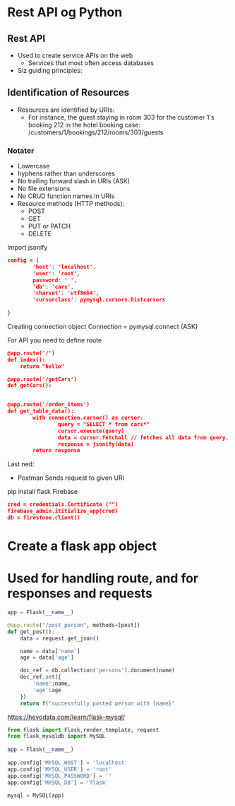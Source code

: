 # Rest API og Python
## Rest API
- Used to create service APIs on the web
	- Services that most often access databases
- Siz guiding principles:

## Identification of Resources
- Resources are identified by URIs:
	- For instance, the guest staying in room 303 for the customer 1's booking 212 in the hotel booking case: /customers/1/bookings/212/rooms/303/guests



### Notater
- Lowercase
- hyphens rather than underscores
- No trailing forward slash in URIs (ASK)
- No file extensions
- No CRUD function names in URIs
- Resource methods (HTTP methods): 
	- POST
	- GET
	- PUT or PATCH
	- DELETE


Import jsonify
``` json
config = {
		'host': 'localhost',
		'user': 'root',
		password: ' ',
		'db': 'cars',
		'charset': 'utf8mb4',
		'cursorclass': pymysql.cursors.Distcursors
		
}
``` 

Creating connection object
Connection = pymysql.connect (ASK)

For API you need to define route
``` json
@app.route('/')
def index():
	return "hello"

@app.route('/getCars')
def getCars():


@app.route('/order_items')
def get_table_data():
		with connection.cursor() as cursor: 
				query = "SELECT * from cars*"
				cursor.execute(query)
				data = cursor.fetchall // fetches all data from query. Have to convert data to json
				response = jsonify(data)
		return response

```




Last ned: 
- Postman
	Sends request to given URI

pip install flask
Firebase 
``` json
cred = credentials.Certificate ("")
firebase_admin.ititialize_app(cred)
db = firestone.client()

```

# Create a flask app object
# Used for handling route, and for responses and requests
```python
app = Flask(__name__)

@app.route("/post_person", methods=[post])
def get_post():
	data = request.get_json()

	name = data['name']
	age = data['age']

	doc_ref = db.collection('persons').document(name)
	doc_ref.set({
		'name':name,
		'age':age
	})
	return f("successfully posted person with {name}"
```



https://hevodata.com/learn/flask-mysql/

```python
from flask import Flask,render_template, request
from flask_mysqldb import MySQL
 
app = Flask(__name__)
 
app.config['MYSQL_HOST'] = 'localhost'
app.config['MYSQL_USER'] = 'root'
app.config['MYSQL_PASSWORD'] = ''
app.config['MYSQL_DB'] = 'flask'
 
mysql = MySQL(app)
```

